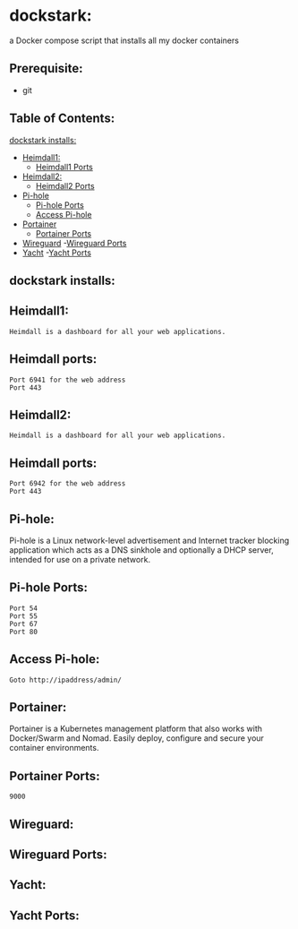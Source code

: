 # dockstark:
a Docker compose script that installs all my docker containers 


## Prerequisite:
 - git


## Table of Contents:

[dockstark installs:](#dockstark-installs)
 - [Heimdall1:](#Heimdall1)
    - [Heimdall1 Ports](#heimdall-ports)
 - [Heimdall2:](#heimdall2)
    - [Heimdall2 Ports](#heimdall-ports-1)
 - [Pi-hole](#pi-hole)
    - [Pi-hole Ports](#pi-hole-ports)
    - [Access Pi-hole](#access-pi-hole)
 - [Portainer](#portainer)
    - [Portainer Ports](#portainer-ports)
 - [Wireguard](#wireguard)
    -[Wireguard Ports](#wireguard-ports)
 - [Yacht](#yacht)
    -[Yacht Ports](#yacht-ports)


## dockstark installs:

## Heimdall1:

```
Heimdall is a dashboard for all your web applications.
```


## Heimdall ports:

```
Port 6941 for the web address
Port 443
```

## Heimdall2:

```
Heimdall is a dashboard for all your web applications.
```


## Heimdall ports:

```
Port 6942 for the web address
Port 443
```

## Pi-hole:


Pi-hole is a Linux network-level advertisement and Internet tracker blocking application which acts as a DNS sinkhole and optionally a DHCP server, intended for use on a private network.


## Pi-hole Ports:

```
Port 54
Port 55
Port 67
Port 80
```

## Access Pi-hole:

```
Goto http://ipaddress/admin/
```

## Portainer:

Portainer is a Kubernetes management platform that also works with Docker/Swarm and Nomad. Easily deploy, configure and secure your container environments.

## Portainer Ports:

```
9000
```

## Wireguard:

## Wireguard Ports:

## Yacht:

## Yacht Ports: